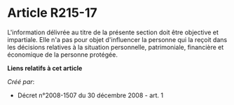 # Article R215-17

L'information délivrée au titre de la présente section doit être objective et impartiale. Elle n'a pas pour objet
d'influencer la personne qui la reçoit dans les décisions relatives à la situation personnelle, patrimoniale, financière et
économique de la personne protégée.

**Liens relatifs à cet article**

_Créé par_:

  - Décret n°2008-1507 du 30 décembre 2008 - art. 1
